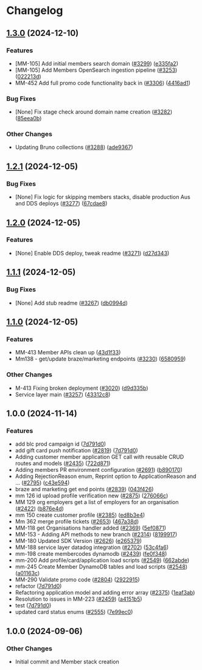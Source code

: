 # Changelog

## [1.3.0](https://github.com/bluelightcard/BlueLightCard-2.0/compare/bluelightcard/members-v1.2.1...bluelightcard/members-v1.3.0) (2024-12-10)


### Features

* [MM-105] Add initial members search domain ([#3299](https://github.com/bluelightcard/BlueLightCard-2.0/issues/3299)) ([e335fa2](https://github.com/bluelightcard/BlueLightCard-2.0/commit/e335fa2243129236c4f41223ad8e0c9cf723e701))
* [MM-105] Add Members OpenSearch ingestion pipeline ([#3253](https://github.com/bluelightcard/BlueLightCard-2.0/issues/3253)) ([022213d](https://github.com/bluelightcard/BlueLightCard-2.0/commit/022213d56b8ce63dd15cb84fc3de81e801ce5c01))
* MM-452 Add full promo code functionality back in ([#3306](https://github.com/bluelightcard/BlueLightCard-2.0/issues/3306)) ([4416ad1](https://github.com/bluelightcard/BlueLightCard-2.0/commit/4416ad10c6581dd8720e7d8157cfbeef36f3c409))


### Bug Fixes

* [None] Fix stage check around domain name creation ([#3282](https://github.com/bluelightcard/BlueLightCard-2.0/issues/3282)) ([85eea0b](https://github.com/bluelightcard/BlueLightCard-2.0/commit/85eea0b11939b46b948949e7d4d73f0b5a374b0a))


### Other Changes

* Updating Bruno collections ([#3288](https://github.com/bluelightcard/BlueLightCard-2.0/issues/3288)) ([ade9367](https://github.com/bluelightcard/BlueLightCard-2.0/commit/ade9367a9e7428b558436ab29f11096237d3554c))

## [1.2.1](https://github.com/bluelightcard/BlueLightCard-2.0/compare/bluelightcard/members-v1.2.0...bluelightcard/members-v1.2.1) (2024-12-05)


### Bug Fixes

* [None] Fix logic for skipping members stacks, disable production Aus and DDS deploys ([#3277](https://github.com/bluelightcard/BlueLightCard-2.0/issues/3277)) ([67cdae8](https://github.com/bluelightcard/BlueLightCard-2.0/commit/67cdae8843eb64506686cb94fb8eb68812562c95))

## [1.2.0](https://github.com/bluelightcard/BlueLightCard-2.0/compare/bluelightcard/members-v1.1.1...bluelightcard/members-v1.2.0) (2024-12-05)


### Features

* [None] Enable DDS deploy, tweak readme ([#3271](https://github.com/bluelightcard/BlueLightCard-2.0/issues/3271)) ([d27d343](https://github.com/bluelightcard/BlueLightCard-2.0/commit/d27d343777511b07eebfe9978738f4121c992729))

## [1.1.1](https://github.com/bluelightcard/BlueLightCard-2.0/compare/bluelightcard/members-v1.1.0...bluelightcard/members-v1.1.1) (2024-12-05)


### Bug Fixes

* [None] Add stub readme ([#3267](https://github.com/bluelightcard/BlueLightCard-2.0/issues/3267)) ([db0994d](https://github.com/bluelightcard/BlueLightCard-2.0/commit/db0994dbf7a130e676bc4e9e9d2401d386d257a7))

## [1.1.0](https://github.com/bluelightcard/BlueLightCard-2.0/compare/bluelightcard/members-v1.0.0...bluelightcard/members-v1.1.0) (2024-12-05)


### Features

* MM-413 Member APIs clean up ([43d1f33](https://github.com/bluelightcard/BlueLightCard-2.0/commit/43d1f33932a947d192451745321d7663a4949e4c))
* Mm138 - get/update braze/marketing endpoints ([#3230](https://github.com/bluelightcard/BlueLightCard-2.0/issues/3230)) ([6580959](https://github.com/bluelightcard/BlueLightCard-2.0/commit/6580959cb573796fae4aa317248cbb303aa9dc40))


### Other Changes

* M-413 Fixing broken deployment ([#3020](https://github.com/bluelightcard/BlueLightCard-2.0/issues/3020)) ([d9d335b](https://github.com/bluelightcard/BlueLightCard-2.0/commit/d9d335b439f4e343500d73a72a9b688bda37be3f))
* Service layer main ([#3257](https://github.com/bluelightcard/BlueLightCard-2.0/issues/3257)) ([43312c8](https://github.com/bluelightcard/BlueLightCard-2.0/commit/43312c8136fbe265d395e8e56e45004d7b3f9bfb))

## 1.0.0 (2024-11-14)


### Features

* add blc prod campaign id ([7d791d0](https://github.com/bluelightcard/BlueLightCard-2.0/commit/7d791d092ee9735f6b11f9b483a612ae68311434))
* add gift card push notification ([#2819](https://github.com/bluelightcard/BlueLightCard-2.0/issues/2819)) ([7d791d0](https://github.com/bluelightcard/BlueLightCard-2.0/commit/7d791d092ee9735f6b11f9b483a612ae68311434))
* Adding customer member application GET call with reusable CRUD routes and models ([#2435](https://github.com/bluelightcard/BlueLightCard-2.0/issues/2435)) ([722d871](https://github.com/bluelightcard/BlueLightCard-2.0/commit/722d871d091298adc65407d21e3850b788515cad))
* Adding members PR environment configuration ([#2691](https://github.com/bluelightcard/BlueLightCard-2.0/issues/2691)) ([b890170](https://github.com/bluelightcard/BlueLightCard-2.0/commit/b89017012395eb0665f474f6276da3be2ad81287))
* Adding RejectionReason enum, Reprint option to ApplicationReason and … ([#2795](https://github.com/bluelightcard/BlueLightCard-2.0/issues/2795)) ([c43e594](https://github.com/bluelightcard/BlueLightCard-2.0/commit/c43e5946d8c2ba15db080971b661fc25331b3df8))
* braze and marketing get end points ([#2839](https://github.com/bluelightcard/BlueLightCard-2.0/issues/2839)) ([043f426](https://github.com/bluelightcard/BlueLightCard-2.0/commit/043f4267d72c881f237ded1105486d725e4e1320))
* mm 126 id upload profile verification new ([#2875](https://github.com/bluelightcard/BlueLightCard-2.0/issues/2875)) ([276066c](https://github.com/bluelightcard/BlueLightCard-2.0/commit/276066cfa6c005979f07403473a572631693a4aa))
* MM 129 org employers get a list of employers for an organisation ([#2422](https://github.com/bluelightcard/BlueLightCard-2.0/issues/2422)) ([b876e4d](https://github.com/bluelightcard/BlueLightCard-2.0/commit/b876e4d272045a074ff5a5282083be4180c86927))
* mm 150 create customer profile ([#2385](https://github.com/bluelightcard/BlueLightCard-2.0/issues/2385)) ([ed8b3e4](https://github.com/bluelightcard/BlueLightCard-2.0/commit/ed8b3e4c2af98833354ae0d3dcfdf5c9a7ee9d51))
* Mm 362 merge profile tickets ([#2653](https://github.com/bluelightcard/BlueLightCard-2.0/issues/2653)) ([467a38d](https://github.com/bluelightcard/BlueLightCard-2.0/commit/467a38df1a46d1bc515500b912297452274d30ae))
* MM-118 get Organisations handler added ([#2369](https://github.com/bluelightcard/BlueLightCard-2.0/issues/2369)) ([5ef0871](https://github.com/bluelightcard/BlueLightCard-2.0/commit/5ef08714f88b842d2a01fbc0af4299078b27ff50))
* MM-153 - Adding API methods to new branch ([#2314](https://github.com/bluelightcard/BlueLightCard-2.0/issues/2314)) ([8199917](https://github.com/bluelightcard/BlueLightCard-2.0/commit/81999178a050bd5341f8ea00a2cb060b499c8be1))
* MM-180 Updated SDK Version ([#2626](https://github.com/bluelightcard/BlueLightCard-2.0/issues/2626)) ([e265379](https://github.com/bluelightcard/BlueLightCard-2.0/commit/e265379aad8f7a5ed312b771687b125acf73cb17))
* MM-188 service layer datadog integration ([#2702](https://github.com/bluelightcard/BlueLightCard-2.0/issues/2702)) ([53c4fa6](https://github.com/bluelightcard/BlueLightCard-2.0/commit/53c4fa6e34ea645dbb70d4affb7c0cdc3dce2fd1))
* mm-198 create membercodes dynamodb ([#2439](https://github.com/bluelightcard/BlueLightCard-2.0/issues/2439)) ([fe0f348](https://github.com/bluelightcard/BlueLightCard-2.0/commit/fe0f3489c6667e9db9672e3fa6671a3e23c9073d))
* mm-200 Add profile/card/application load scripts ([#2549](https://github.com/bluelightcard/BlueLightCard-2.0/issues/2549)) ([662abde](https://github.com/bluelightcard/BlueLightCard-2.0/commit/662abde05b957a85563b14fdac3e43376867a7b0))
* mm-245 Create Member DynamoDB tables and load scripts ([#2548](https://github.com/bluelightcard/BlueLightCard-2.0/issues/2548)) ([a01163c](https://github.com/bluelightcard/BlueLightCard-2.0/commit/a01163c99c18928c1dd2ae54a132da3f15cfcbcf))
* MM-290 Validate promo code ([#2804](https://github.com/bluelightcard/BlueLightCard-2.0/issues/2804)) ([2922915](https://github.com/bluelightcard/BlueLightCard-2.0/commit/29229157eb16538ce1935dd4c81e5abffeef3114))
* refactor ([7d791d0](https://github.com/bluelightcard/BlueLightCard-2.0/commit/7d791d092ee9735f6b11f9b483a612ae68311434))
* Refactoring application model and adding error array ([#2375](https://github.com/bluelightcard/BlueLightCard-2.0/issues/2375)) ([1eaf3ab](https://github.com/bluelightcard/BlueLightCard-2.0/commit/1eaf3ab9d1368599b0301328496d6d6be1c0a71d))
* Resolution to issues in MM-223 ([#2459](https://github.com/bluelightcard/BlueLightCard-2.0/issues/2459)) ([a4151b5](https://github.com/bluelightcard/BlueLightCard-2.0/commit/a4151b531350f8fcfcd915c8a18c9736c931cb29))
* test ([7d791d0](https://github.com/bluelightcard/BlueLightCard-2.0/commit/7d791d092ee9735f6b11f9b483a612ae68311434))
* updated card status enums ([#2555](https://github.com/bluelightcard/BlueLightCard-2.0/issues/2555)) ([7e99ec0](https://github.com/bluelightcard/BlueLightCard-2.0/commit/7e99ec0570039ce87bbe27e34a8626c1404b6b6f))

## 1.0.0 (2024-09-06)

### Other Changes

* Initial commit and Member stack creation
